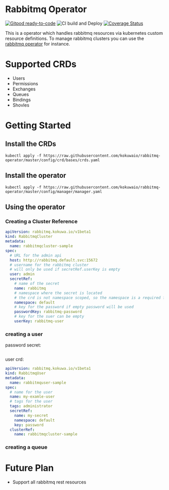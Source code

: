 # Rabbitmq Operator

[![Gitpod ready-to-code](https://img.shields.io/badge/Gitpod-ready--to--code-blue?logo=gitpod)](https://gitpod.io/from-referrer/)
![CI build and Deploy](https://github.com/kokuwaio/rabbitmq-operator/workflows/CI%20build%20and%20Deploy/badge.svg)
[![Coverage Status](https://coveralls.io/repos/github/kokuwaio/rabbitmq-operator/badge.svg?branch=master)](https://coveralls.io/github/kokuwaio/rabbitmq-operator?branch=master)

This is a operator which handles rabbitmq resources via kubernetes custom resource definitions.
To manage rabbitmq clusters you can use the [rabbitmq operator](https://github.com/rabbitmq/cluster-operator) for instance.

# Supported CRDs

- Users
- Permissions
- Exchanges
- Queues
- Bindings
- Shovles

# Getting Started

## Install the CRDs

```console
kubectl apply -f https://raw.githubusercontent.com/kokuwaio/rabbitmq-operator/master/config/crd/bases/crds.yaml
```

## Install the operator

```console
kubectl apply -f https://raw.githubusercontent.com/kokuwaio/rabbitmq-operator/master/config/manager/manager.yaml
```

## Using the operator

### Creating a Cluster Reference

```yaml
apiVersion: rabbitmq.kokuwa.io/v1beta1
kind: RabbitmqCluster
metadata:
  name: rabbitmqcluster-sample
spec:
  # URL for the admin api
  host: http://rabbitmq.default.svc:15672
  # username for the rabbitmq cluster
  # will only be used if secretRef.userKey is empty
  user: admin
  secretRef:
    # name of the secret
    name: rabbitmq
    # namespace where the secret is located
    # the crd is not namespace scoped, so the namespace is a required field
    namespace: default
    # key for the password if empty password will be used
    passwordKey: rabbitmq-password
    # key for the suer can be empty
    userKey: rabbitmq-user
```

### creating a user

password secret:

```yaml

```

user crd:

```yaml
apiVersion: rabbitmq.kokuwa.io/v1beta1
kind: RabbitmqUser
metadata:
  name: rabbitmquser-sample
spec:
  # name for the user
  name: my-examle-user
  # tags for the user
  tags: administrator
  secretRef:
    name: my-secret
    namespace: default
    key: password
  clusterRef:
    name: rabbitmqcluster-sample
```

### creating a queue


# Future Plan

- Support all rabbitmq rest resources
